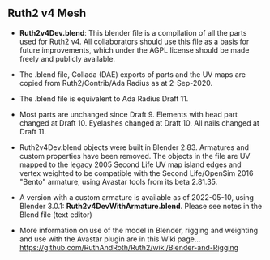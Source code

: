 ## Ruth2 v4 Mesh

* **Ruth2v4Dev.blend**: This blender file is a compilation of all the parts
  used for Ruth2 v4. All collaborators should use this file as a basis for
  future improvements, which under the AGPL license should be made freely
  and publicly available.

* The .blend file, Collada (DAE) exports of parts and the UV maps
  are copied from Ruth2/Contrib/Ada Radius as at 2-Sep-2020.

* The .blend file is equivalent to Ada Radius Draft 11.

* Most parts are unchanged since Draft 9. Elements with head part changed at Draft 10. Eyelashes changed at Draft 10. All nails changed at Draft 11.

* Ruth2v4Dev.blend objects were built in Blender 2.83. Armatures and custom properties have been removed. The objects in the file are UV mapped to the legacy 2005 Second Life UV map island edges and vertex weighted to be compatible with the Second Life/OpenSim 2016 "Bento" armature, using Avastar tools from its beta 2.81.35. 

* A version with a custom armature is available as of 2022-05-10, using Blender 3.0.1: **Ruth2v4DevWithArmature.blend**. Please see notes in the Blend file (text editor) 

* More information on use of the model in Blender, rigging and weighting and use with the Avastar plugin are in this Wiki page... https://github.com/RuthAndRoth/Ruth2/wiki/Blender-and-Rigging
